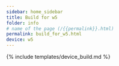 ```yaml
---
sidebar: home_sidebar
title: Build for w5
folder: info
# name of the page (/{{permalink}}.html)
permalink: build_for_w5.html
device: w5
---
```

{% include templates/device_build.md %}
